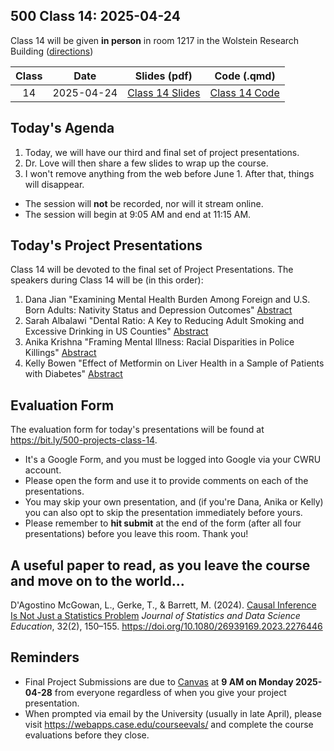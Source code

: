 ## 500 Class 14: 2025-04-24

Class 14 will be given **in person** in room 1217 in the Wolstein Research Building ([directions](https://case.edu/medicine/neurology/research/behavioral-health-research-group/directions-wolstein-research-building))

Class | Date | Slides (pdf) | Code (.qmd) 
:----: | :-----: | :-----------: | :--------:
14 | 2025-04-24 | [Class 14 Slides](https://github.com/THOMASELOVE/500-slides-2025/blob/main/500_slides14.pdf) | [Class 14 Code](https://github.com/THOMASELOVE/500-slides-2025/blob/main/500_slides14.qmd) 

## Today's Agenda

1. Today, we will have our third and final set of project presentations.
2. Dr. Love will then share a few slides to wrap up the course.
3. I won't remove anything from the web before June 1. After that, things will disappear.

- The session will **not** be recorded, nor will it stream online.
- The session will begin at 9:05 AM and end at 11:15 AM.

## Today's Project Presentations

Class 14 will be devoted to the final set of Project Presentations. The speakers during Class 14 will be (in this order):

1. Dana Jian "Examining Mental Health Burden Among Foreign and U.S. Born Adults: Nativity Status and Depression Outcomes" [Abstract](pdf/Dana_Abstract.pdf)
2. Sarah Albalawi "Dental Ratio: A Key to Reducing Adult Smoking and Excessive Drinking in US Counties" [Abstract](pdf/Sarah_Abstract.pdf)
3. Anika Krishna "Framing Mental Illness: Racial Disparities in Police Killings" [Abstract](pdf/Anika_Abstract.pdf)
4. Kelly Bowen "Effect of Metformin on Liver Health in a Sample of Patients with Diabetes" [Abstract](pdf/Kelly_Abstract.pdf)

## Evaluation Form

The evaluation form for today's presentations will be found at <https://bit.ly/500-projects-class-14>. 

- It's a Google Form, and you must be logged into Google via your CWRU account.
- Please open the form and use it to provide comments on each of the presentations.
- You may skip your own presentation, and (if you're Dana, Anika or Kelly) you can also opt to skip the presentation immediately before yours.
- Please remember to **hit submit** at the end of the form (after all four presentations) before you leave this room. Thank you!

## A useful paper to read, as you leave the course and move on to the world...

D'Agostino McGowan, L., Gerke, T., & Barrett, M. (2024). [Causal Inference Is Not Just a Statistics Problem](https://www.tandfonline.com/doi/full/10.1080/26939169.2023.2276446?src=recsys) *Journal of Statistics and Data Science Education*, 32(2), 150–155. https://doi.org/10.1080/26939169.2023.2276446

## Reminders

- Final Project Submissions are due to [Canvas](https://canvas.case.edu/) at **9 AM on Monday 2025-04-28** from everyone regardless of when you give your project presentation.
- When prompted via email by the University (usually in late April), please visit <https://webapps.case.edu/courseevals/> and complete the course evaluations before they close.
